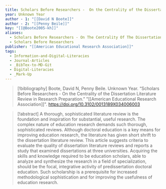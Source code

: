 ```yaml
---
title: Scholars Before Researchers -  On the Centrality of the Dissertation Literature Review in Research Preparation
year: Unknown Year
author - 1: "[[David N Boote]]"
author - 2: "[[Penny Beile]]"
key: "[[@Boote2005-kh]]"
aliases:
  - Scholars Before Researchers - On The Centrality Of The Dissertation Literature Review In Research Preparation
  - Scholars Before Researchers
publisher: "[[American Educational Research Association]]"
tags:
  - Information-and-Digital-Literacies
  - Journal-Articles
  - _BibTex-to-MD-Git
  - Digital-Literacies
  - _Mark-Up
---
```


> [!bibliography]
> Boote, David N, Penny Beile. Unknown Year. “Scholars Before Researchers -  On the Centrality of the Dissertation Literature Review in Research Preparation.” "[[American Educational Research Association]]". https://doi.org/10.3102/0013189X034006003

> [!abstract]
> A thorough, sophisticated literature review is the foundation and inspiration for substantial, useful research. The complex nature of education research demands such thorough, sophisticated reviews. Although doctoral education is a key means for improving education research, the literature has given short shrift to the dissertation literature review. This article suggests criteria to evaluate the quality of dissertation literature reviews and reports a study that examined dissertations at three universities. Acquiring the skills and knowledge required to be education scholars, able to analyze and synthesize the research in a field of specialization, should be the focal, integrative activity of predissertation doctoral education. Such scholarship is a prerequisite for increased methodological sophistication and for improving the usefulness of education research.